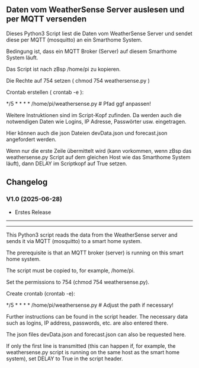 ## Daten vom WeatherSense Server auslesen und per MQTT versenden


Dieses Python3 Script liest die Daten vom WeatherSense Server und sendet diese per MQTT (mosquitto) an ein Smarthome System.

Bedingung ist, dass ein MQTT Broker (Server) auf diesem Smarthome System läuft.

Das Script ist nach zBsp /home/pi zu kopieren.

Die Rechte auf 754 setzen ( chmod 754 weathersense.py )

Crontab erstellen ( crontab -e ):

*/5 * * * * /home/pi/weathersense.py # Pfad ggf anpassen!

Weitere Instruktionen sind im Script-Kopf zufinden. Da werden auch die notwendigen Daten wie Logins, IP Adresse, Passwörter usw. eingetragen.

Hier können auch die json Dateien devData.json und forecast.json angefordert werden.

Wenn nur die erste Zeile übermittelt wird (kann vorkommen, wenn zBsp das weathersense.py Script auf dem gleichen Host wie das Smarthome System läuft), dann DELAY im Scriptkopf auf True setzen.



## Changelog

### V1.0 (2025-06-28)

- Erstes Release


------------------------
------------------------


This Python3 script reads the data from the WeatherSense server and sends it via MQTT (mosquitto) to a smart home system.

The prerequisite is that an MQTT broker (server) is running on this smart home system.

The script must be copied to, for example, /home/pi.

Set the permissions to 754 (chmod 754 weathersense.py).

Create crontab (crontab -e):

*/5 * * * * /home/pi/weathersense.py # Adjust the path if necessary!

Further instructions can be found in the script header. The necessary data such as logins, IP address, passwords, etc. are also entered there.

The json files devData.json and forecast.json can also be requested here.

If only the first line is transmitted (this can happen if, for example, the weathersense.py script is running on the same host as the smart home system), set DELAY to True in the script header.


